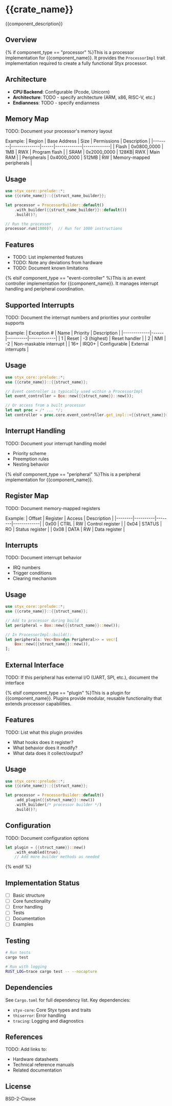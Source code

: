 # {{crate_name}}

{{component_description}}

## Overview

{% if component_type == "processor" %}This is a processor implementation for {{component_name}}. It provides the `ProcessorImpl` trait implementation required to create a fully functional Styx processor.

## Architecture

- **CPU Backend**: Configurable (Pcode, Unicorn)
- **Architecture**: TODO - specify architecture (ARM, x86, RISC-V, etc.)
- **Endianness**: TODO - specify endianness

## Memory Map

TODO: Document your processor's memory layout

Example:
| Region | Base Address | Size | Permissions | Description |
|--------|--------------|------|-------------|-------------|
| Flash  | 0x0800_0000  | 1MB  | RWX         | Program flash |
| SRAM   | 0x2000_0000  | 128KB| RWX         | Main RAM |
| Peripherals | 0x4000_0000 | 512MB | RW     | Memory-mapped peripherals |

## Usage

```rust
use styx_core::prelude::*;
use {{crate_name}}::{{struct_name_builder}};

let processor = ProcessorBuilder::default()
    .with_builder({{struct_name_builder}}::default())
    .build()?;

// Run the processor
processor.run(1000)?;  // Run for 1000 instructions
```

## Features

- TODO: List implemented features
- TODO: Note any deviations from hardware
- TODO: Document known limitations

{% elsif component_type == "event-controller" %}This is an event controller implementation for {{component_name}}. It manages interrupt handling and peripheral coordination.

## Supported Interrupts

TODO: Document the interrupt numbers and priorities your controller supports

Example:
| Exception # | Name | Priority | Description |
|-------------|------|----------|-------------|
| 1 | Reset | -3 (highest) | Reset handler |
| 2 | NMI | -2 | Non-maskable interrupt |
| 16+ | IRQ0+ | Configurable | External interrupts |

## Usage

```rust
use styx_core::prelude::*;
use {{crate_name}}::{{struct_name}};

// Event controller is typically used within a ProcessorImpl
let event_controller = Box::new({{struct_name}}::new());

// Or access from a built processor
let mut proc = /* ... */;
let controller = proc.core.event_controller.get_impl::<{{struct_name}}>()?;
```

## Interrupt Handling

TODO: Document your interrupt handling model
- Priority scheme
- Preemption rules
- Nesting behavior

{% elsif component_type == "peripheral" %}This is a peripheral implementation for {{component_name}}.

## Register Map

TODO: Document memory-mapped registers

Example:
| Offset | Register | Access | Description |
|--------|----------|--------|-------------|
| 0x00 | CTRL | RW | Control register |
| 0x04 | STATUS | RO | Status register |
| 0x08 | DATA | RW | Data register |

## Interrupts

TODO: Document interrupt behavior
- IRQ numbers
- Trigger conditions
- Clearing mechanism

## Usage

```rust
use styx_core::prelude::*;
use {{crate_name}}::{{struct_name}};

// Add to processor during build
let peripheral = Box::new({{struct_name}}::new());

// In ProcessorImpl::build():
let peripherals: Vec<Box<dyn Peripheral>> = vec![
    Box::new({{struct_name}}::new()),
];
```

## External Interface

TODO: If this peripheral has external I/O (UART, SPI, etc.), document the interface

{% elsif component_type == "plugin" %}This is a plugin for {{component_name}}. Plugins provide modular, reusable functionality that extends processor capabilities.

## Features

TODO: List what this plugin provides
- What hooks does it register?
- What behavior does it modify?
- What data does it collect/output?

## Usage

```rust
use styx_core::prelude::*;
use {{crate_name}}::{{struct_name}};

let processor = ProcessorBuilder::default()
    .add_plugin({{struct_name}}::new())
    .with_builder(/* processor builder */)
    .build()?;
```

## Configuration

TODO: Document configuration options

```rust
let plugin = {{struct_name}}::new()
    .with_enabled(true);
    // Add more builder methods as needed
```

{% endif %}
## Implementation Status

- [ ] Basic structure
- [ ] Core functionality
- [ ] Error handling
- [ ] Tests
- [ ] Documentation
- [ ] Examples

## Testing

```bash
# Run tests
cargo test

# Run with logging
RUST_LOG=trace cargo test -- --nocapture
```

## Dependencies

See `Cargo.toml` for full dependency list. Key dependencies:
- `styx-core`: Core Styx types and traits
- `thiserror`: Error handling
- `tracing`: Logging and diagnostics

## References

TODO: Add links to:
- Hardware datasheets
- Technical reference manuals
- Related documentation

## License

BSD-2-Clause
